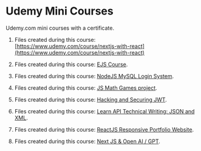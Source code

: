 # Udemy Mini Courses

Udemy.com mini courses with a certificate.

1. Files created during this course:
   [https://www.udemy.com/course/nextjs-with-react](https://www.udemy.com/course/nextjs-with-react)

2. Files created during this course: [EJS Course](https://www.udemy.com/course/ejs-fullstack-web-development-masterclass).

3. Files created during this course:
   [NodeJS MySQL Login System](https://www.udemy.com/course/the-complete-nodejs-mysql-login-system).

4. Files created during this course: [JS Math Games project](https://www.udemy.com/course/javascript-math-game).

5. Files created during this course: [Hacking and Securing JWT](https://www.udemy.com/course/hacking-and-securing-jwt).

6. Files created during this course:
   [Learn API Technical Writing: JSON and XML](https://www.udemy.com/course/api-documentation-1-json-and-xml).

7. Files created during this course:
   [ReactJS Responsive Portfolio Website](https://www.udemy.com/course/the-ultimate-react-js-responsive-portfolio-website).

8. Files created during this course: [Next JS & Open AI / GPT](https://www.udemy.com/course/next-js-ai).
